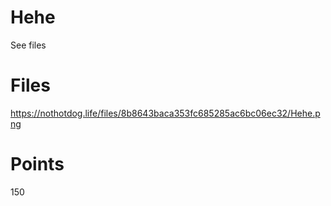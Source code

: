 # Hehe
See files

# Files
https://nothotdog.life/files/8b8643baca353fc685285ac6bc06ec32/Hehe.png

# Points
150
